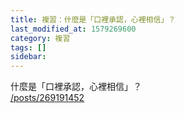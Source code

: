 ```yaml
---
title: 複習：什麼是「口裡承認，心裡相信」？
last_modified_at: 1579269600
category: 複習
tags: []
sidebar: 
---
```


<p>什麼是「口裡承認，心裡相信」？<br/>
<a href="/posts/269191452" target="_blank">/posts/269191452</a></p>
<p> </p>
